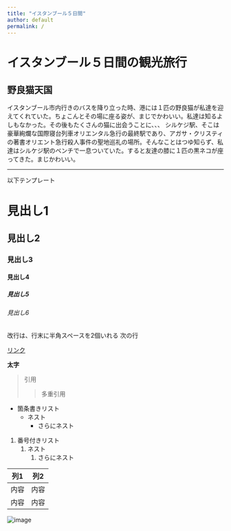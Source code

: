 ```yaml
---
title: "イスタンブール５日間"
author: default
permalink: /
---
```

# イスタンブール５日間の観光旅行

## 野良猫天国
イスタンブール市内行きのバスを降り立った時、港には１匹の野良猫が私達を迎えてくれていた。ちょこんとその場に座る姿が、まじでかわいい。私達は知るよしもなかった。その後もたくさんの猫に出会うことに、、、
  シルケジ駅、そこは豪華絢爛な国際寝台列車オリエンタル急行の最終駅であり、アガサ・クリスティの著書オリエント急行殺人事件の聖地巡礼の場所。そんなことはつゆ知らず、私達はシルケジ駅のベンチで一息ついていた。すると友達の膝に１匹の黒ネコが座ってきた。まじかわいい。



---

以下テンプレート

# 見出し1
## 見出し2
### 見出し3
#### 見出し4
##### 見出し5
###### 見出し6

改行は、行末に半角スペースを2個いれる
次の行

[リンク](https://www.google.co.jp/)

**太字**

> 引用
>> 多重引用


- 箇条書きリスト
  - ネスト
    - さらにネスト


1. 番号付きリスト
   1. ネスト
      1. さらにネスト


| 列1  | 列2  |
|-----|-----|
| 内容  | 内容  |
| 内容  | 内容  |

![image](/GHPages_WebSite/assets/images/logo-150.png)
